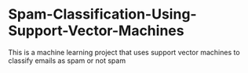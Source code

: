 # Spam-Classification-Using-Support-Vector-Machines
This is a machine learning project that uses support vector machines to classify emails as spam or not spam
